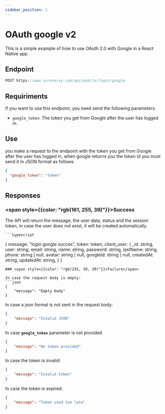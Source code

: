 ```yaml
---
sidebar_position: 1
---
```


# OAuth google v2

This is a simple example of how to use OAuth 2.0 with Google in a React Native app.

## Endpoint

```typescript
POST https://www.onreservy.com/api/mobile/login/google
```

## Requiriments
 If you want to use this endpoint, you need send the following parameters:

- `google_token`: The token you get from Google after the user has logged in.

## Use
you make a request to the endpoint with the token you get from Google after the user has logged in, when google returns you the token id you must send it in JSON format as follows:
```json
{
  "google_token": "token"
}
```

## Responses

###   <span style={{color: "rgb(161, 255, 39)"}}>Success</span>
The API will return the message, the user data, status and the session token, in case the user does not exist, it will be created automatically.

    ```typescript
{
    message: "login google succes",
    token: token,
    client_user: {
        _id: string,
        user: string,
        email: string,
        name: string,
        password: string,
        lastName: string,
        phone: string | null,
        avatar: string | null,
        googleId: string | null,
        createdAt: string,
        updatedAt: string,
    }
}
```
### <span style={{color: "rgb(255, 39, 39)"}}>Failure</span>

In case the request body is empty:
```json
{
    "message": "Empty body"
}
```
In case a json format is not sent in the request body:

```json
{
    "message": "Invalid JSON"
}
```
In case **`google_token`** parameter is not provided

```json
{ 
    "message": "No token provided"
}
```
In case the token is invalid:

```json
{
    "message": "Invalid token"
}
```
In case the token is expired:

```json
{
    "message": "Token used too late"
}
```